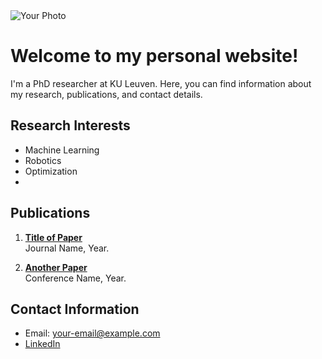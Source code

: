 <link rel="stylesheet" type="text/css" href="style.css">

<div class="photo-text-container">
    <img src="{{ site.photo }}" alt="Your Photo">
    <div>
        <h1>Welcome to my personal website!</h1>
        <p>I'm a PhD researcher at KU Leuven. Here, you can find information about my research, publications, and contact details.</p>
    </div>
</div>

## Research Interests
- Machine Learning
- Robotics
- Optimization
- 

## Publications
1. **[Title of Paper](link-to-paper)**  
   Journal Name, Year.

2. **[Another Paper](link-to-paper)**  
   Conference Name, Year.

## Contact Information
- Email: your-email@example.com
- [LinkedIn](https://linkedin.com/in/yourprofile)

